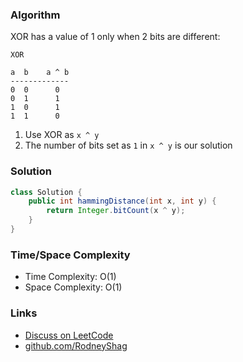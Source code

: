 ### Algorithm

XOR has a value of 1 only when 2 bits are different:

```
XOR

a  b    a ^ b
-------------
0  0      0
0  1      1
1  0      1
1  1      0
```

1. Use XOR as `x ^ y`
1. The number of bits set as `1` in `x ^ y` is our solution

### Solution

```java
class Solution {
    public int hammingDistance(int x, int y) {
        return Integer.bitCount(x ^ y);
    }
}
```

### Time/Space Complexity

-  Time Complexity: O(1)
- Space Complexity: O(1)

### Links

- [Discuss on LeetCode](https://leetcode.com/problems/hamming-distance/discuss/457675)
- [github.com/RodneyShag](https://github.com/RodneyShag)
